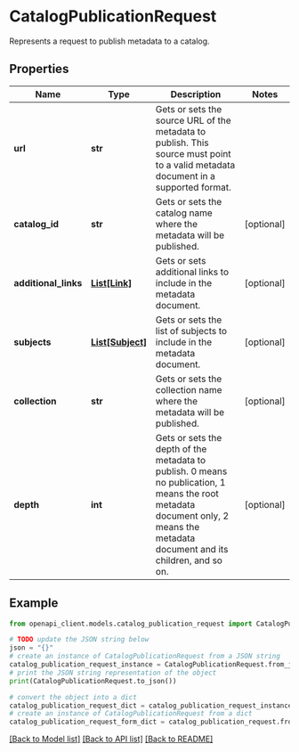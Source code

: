# CatalogPublicationRequest

Represents a request to publish metadata to a catalog.

## Properties

Name | Type | Description | Notes
------------ | ------------- | ------------- | -------------
**url** | **str** | Gets or sets the source URL of the metadata to publish.  This source must point to a valid metadata document in a supported format. | 
**catalog_id** | **str** | Gets or sets the catalog name where the metadata will be published. | [optional] 
**additional_links** | [**List[Link]**](Link.md) | Gets or sets additional links to include in the metadata document. | [optional] 
**subjects** | [**List[Subject]**](Subject.md) | Gets or sets the list of subjects to include in the metadata document. | [optional] 
**collection** | **str** | Gets or sets the collection name where the metadata will be published. | [optional] 
**depth** | **int** | Gets or sets the depth of the metadata to publish.  0 means no publication, 1 means the root metadata document only, 2 means the metadata document and its children, and so on. | [optional] 

## Example

```python
from openapi_client.models.catalog_publication_request import CatalogPublicationRequest

# TODO update the JSON string below
json = "{}"
# create an instance of CatalogPublicationRequest from a JSON string
catalog_publication_request_instance = CatalogPublicationRequest.from_json(json)
# print the JSON string representation of the object
print(CatalogPublicationRequest.to_json())

# convert the object into a dict
catalog_publication_request_dict = catalog_publication_request_instance.to_dict()
# create an instance of CatalogPublicationRequest from a dict
catalog_publication_request_form_dict = catalog_publication_request.from_dict(catalog_publication_request_dict)
```
[[Back to Model list]](../README.md#documentation-for-models) [[Back to API list]](../README.md#documentation-for-api-endpoints) [[Back to README]](../README.md)


